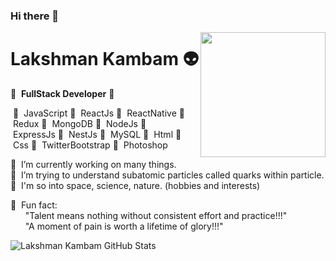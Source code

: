 ### Hi there 👋

<!--
**klakshman318/klakshman318** is a ✨ _special_ ✨ repository because its `README.md` (this file) appears on your GitHub profile.
-->

<img align='right' src='http://www.lakshmankambam.com/Lakshman.png' width='200' />

# Lakshman Kambam 👽
🚀 &nbsp;<b>FullStack Developer</b>&nbsp;🚀

&nbsp;🌱 &nbsp;JavaScript&nbsp;🌱 &nbsp;ReactJs&nbsp;🌱 &nbsp;ReactNative&nbsp;🌱 &nbsp;Redux&nbsp;🌱 &nbsp;MongoDB&nbsp;🌱 &nbsp;NodeJs&nbsp;🌱 &nbsp;ExpressJs&nbsp;🌱 &nbsp;NestJs&nbsp;🌱 &nbsp;MySQL&nbsp;🌱 &nbsp;Html&nbsp;🌱 &nbsp;Css&nbsp;🌱 &nbsp;TwitterBootstrap&nbsp;🌱 &nbsp;Photoshop

🧠  &nbsp;I’m currently working on many things.</br>
🧬  &nbsp;I’m trying to understand subatomic particles called quarks within particle.</br>
🌌  &nbsp;I'm so into space, science, nature. (hobbies and interests)</br>

💎  &nbsp;Fun fact:</br>
   &nbsp;&nbsp;&nbsp;&nbsp;&nbsp;&nbsp;"Talent means nothing without consistent effort and practice!!!"</br>
   &nbsp;&nbsp;&nbsp;&nbsp;&nbsp;&nbsp;"A moment of pain is worth a lifetime of glory!!!"</br>
    
![Lakshman Kambam GitHub Stats](https://github-readme-stats.vercel.app/api?username=klakshman318&hide=["issues"]&show_icons=true)
